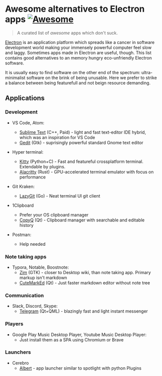 # Awesome alternatives to Electron apps [![Awesome](https://cdn.rawgit.com/sindresorhus/awesome/d7305f38d29fed78fa85652e3a63e154dd8e8829/media/badge.svg)](https://github.com/sindresorhus/awesome)

> A curated list of _awesome_ apps which don't suck.

[Electron](https://www.electronjs.org/) is an application platform which spreads like a cancer in software development world making your immensely powerful computer feel slow and laggy. Sometimes apps made in Electron are useful, though. This list contains good alternatives to an memory hungry eco-unfriendly Electron software.

It is usually easy to find software on the other end of the spectrum: ultra-minimalist software on the brink of being unusable. Here we prefer to strike a balance between being featurefull and not beign resource demanding.

## Applications

### Development

- VS Code, Atom:
  - [Sublime Text](https://www.sublimetext.com/) (C++, Paid) - light and fast text-editor IDE hybrid, which was an inspiration for VS Code
  - [Gedit](https://wiki.gnome.org/Apps/Gedit) (Gtk) - suprisingly powerful standard Gnome text editor

- Hyper terminal:
  - [Kitty](https://sw.kovidgoyal.net/kitty/) (Python+C) - Fast and featureful crossplatform terminal. Extendable by plugins.
  - [Alacritty](https://github.com/alacritty/alacritty) (Rust) - GPU-accelerated terminal emulator with focus on performance

- Git Kraken:
  - [LazyGit](https://github.com/jesseduffield/lazygit) (Go) - Neat terminal UI git client

- 1Clipboard
  - Prefer your OS clipboard manager
  - [CopyQ](https://hluk.github.io/CopyQ/) (Qt) - Clipboard manager with searchable and editable history

- Postman:
  - Help needed

### Note taking apps
- Typora, Notable, Boostnote:
    - [Zim](https://zim-wiki.org/) (GTK) - closer to Desktop wiki, than note taking app. Primary markup isn't markdown
    - [CuteMarkEd](https://cloose.github.io/CuteMarkEd/) (Qt) - Just faster markdown editor without note tree

### Communication
- Slack, Discord, Skype:
  - [Telegram](https://telegram.org/) (Qt+QML) - blazingly fast and light instant messenger

### Players
- Google Play Music Desktop Player, Youtube Music Desktop Player:
  - Just install them as a SPA using Chromium or Brave

### Launchers
- Cerebro
  - [Albert](https://github.com/albertlauncher/albert) - app launcher similar to spotlight with python Plugins
